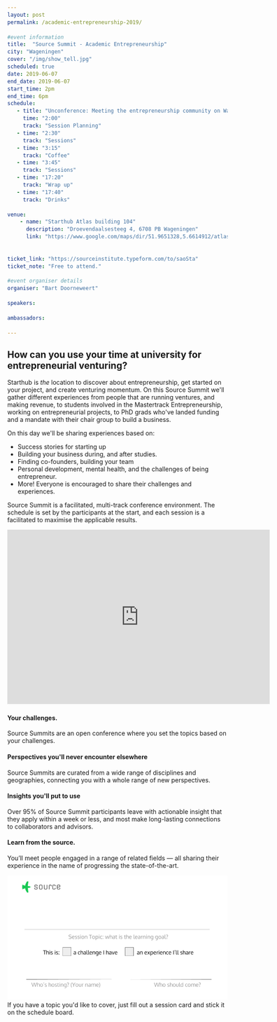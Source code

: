 ```yaml
---
layout: post
permalink: /academic-entrepreneurship-2019/

#event information
title:  "Source Summit - Academic Entrepreneurship"
city: "Wageningen"
cover: "/img/show_tell.jpg"
scheduled: true
date: 2019-06-07
end_date: 2019-06-07
start_time: 2pm
end_time: 6pm
schedule:
   - title: "Unconference: Meeting the entrepreneurship community on Wageningen campus"
     time: "2:00"
     track: "Session Planning"
   - time: "2:30"
     track: "Sessions"
   - time: "3:15"
     track: "Coffee"
   - time: "3:45"
     track: "Sessions"
   - time: "17:20"
     track: "Wrap up"
   - time: "17:40"
     track: "Drinks"
  
venue:
    - name: "Starthub Atlas building 104"
      description: "Droevendaalsesteeg 4, 6708 PB Wageningen"
      link: "https://www.google.com/maps/dir/51.9651328,5.6614912/atlas+building+wageningen/@51.9766984,5.6483339,14z/data=!3m1!4b1!4m9!4m8!1m1!4e1!1m5!1m1!1s0x47c7acbeb2705661:0x457a0c9bcd613653!2m2!1d5.6680763!2d51.9863425"


ticket_link: "https://sourceinstitute.typeform.com/to/saoSta"
ticket_note: "Free to attend."

#event organiser details
organiser: "Bart Doorneweert"

speakers:
  
ambassadors: 

---
```

## How can you use your time at university for entrepreneurial venturing?

Starthub is *the* location to discover about entrepreneurship, get started on your project, and create venturing momentum. On this Source Summit we'll gather different experiences from people that are running ventures, and making revenue, to students involved in the Mastertrack Entrepreneurship, working on entrepreneurial projects, to PhD grads who've landed funding and a mandate with their chair group to build a business. 

On this day we'll be sharing experiences based on:

- Success stories for starting up
- Building your business during, and after studies.
- Finding co-founders, building your team
- Personal development, mental health, and the challenges of being entrepreneur.
- More! Everyone is encouraged to share their challenges and experiences.

Source Summit is a facilitated, multi-track conference environment.  The schedule is set by the participants at the start, and each session is a facilitated to maximise the applicable results.  

<iframe src="https://docs.google.com/presentation/d/109fweHwdsNNZEi54WTlTIqO4zbIAPNeT1o3-kyyVSos/embed?start=false&amp;loop=false&amp;delayms=3000" allowfullscreen="true" mozallowfullscreen="true" webkitallowfullscreen="true" width="600" height="398" frameborder="0"></iframe>

#### Your challenges.
Source Summits are an open conference where you set the topics based on your challenges.

#### Perspectives you'll never encounter elsewhere
Source Summits are curated from a wide range of disciplines and geographies, connecting you with a whole range of new perspectives.

#### Insights you'll put to use
Over 95% of Source Summit participants leave with actionable insight that they apply within a week or less, and most make long-lasting connections to collaborators and advisors.

#### Learn from the source.
You’ll meet people engaged in a range of related fields — all sharing their experience in the name of progressing the state-of-the-art.

<img src="/img/source-summit-session-card.png"/>
If you have a topic you'd like to cover, just fill out a session card and stick it on the schedule board.


